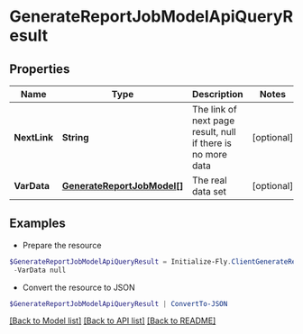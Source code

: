 # GenerateReportJobModelApiQueryResult
## Properties

Name | Type | Description | Notes
------------ | ------------- | ------------- | -------------
**NextLink** | **String** | The link of next page result, null if there is no more data | [optional] 
**VarData** | [**GenerateReportJobModel[]**](GenerateReportJobModel.md) | The real data set | [optional] 

## Examples

- Prepare the resource
```powershell
$GenerateReportJobModelApiQueryResult = Initialize-Fly.ClientGenerateReportJobModelApiQueryResult  -NextLink null `
 -VarData null
```

- Convert the resource to JSON
```powershell
$GenerateReportJobModelApiQueryResult | ConvertTo-JSON
```

[[Back to Model list]](../README.md#documentation-for-models) [[Back to API list]](../README.md#documentation-for-api-endpoints) [[Back to README]](../README.md)
